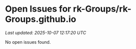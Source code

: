 # Open Issues for rk-Groups/rk-Groups.github.io

*Last updated: 2025-10-07 12:17:20 UTC*

No open issues found.
